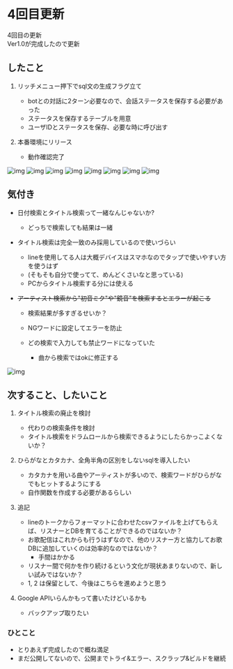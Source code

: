 # 4回目更新

4回目の更新</br>
Ver1.0が完成したので更新</br>

## したこと
1. リッチメニュー押下でsql文の生成フラグ立て
    - botとの対話に2ターン必要なので、会話ステータスを保存する必要があった
    - ステータスを保存するテーブルを用意
    - ユーザIDとステータスを保存、必要な時に呼び出す

2. 本番環境にリリース
    - 動作確認完了

![img](画像/img_06.png)
![img](画像/img_07.png)
![img](画像/img_08.png)
![img](画像/img_09.png)
![img](画像/img_10.png)
![img](画像/img_11.png)
![img](画像/img_12.png)
![img](画像/img_13.png)


## 気付き
- 日付検索とタイトル検索って一緒なんじゃないか?
    - どっちで検索しても結果は一緒

- タイトル検索は完全一致のみ採用しているので使いづらい
    - lineを使用してる人は大概デバイスはスマホなのでタップで使いやすい方を使うはず
    - (そもそも自分で使ってて、めんどくさいなと思っている)
    - PCからタイトル検索する分には使える

- ~~アーティスト検索から"初音ミク"や"鏡音"を検索するとエラーが起こる~~
    - 検索結果が多すぎるせいか？
    - NGワードに設定してエラーを防止

    - どの検索で入力しても禁止ワードになっていた
        - 曲から検索ではokに修正する

![img](画像/img_14.png)


## 次すること、したいこと
1. タイトル検索の廃止を検討
    - 代わりの検索条件を検討
    - タイトル検索をドラムロールから検索できるようにしたらかっこよくないか？

2. ひらがなとカタカナ、全角半角の区別をしないsqlを導入したい
    - カタカナを用いる曲やアーティストが多いので、検索ワードがひらがなでもヒットするようにする
    - 自作関数を作成する必要があるらしい

3. 追記
    - lineのトークからフォーマットに合わせたcsvファイルを上げてもらえば、リスナーとDBを育てることができるのではないか？
    - お歌配信はこれからも行うはずなので、他のリスナー方と協力してお歌DBに追加していくのは効率的なのではないか？
        - 手間はかかる
    - リスナー間で何かを作り続けるという文化が現状あまりないので、新しい試みではないか？
    - 1, 2 は保留として、今後はこちらを進めようと思う

4. Google APIいらんかもって書いたけどいるかも
    - バックアップ取りたい


### ひとこと
- とりあえず完成したので概ね満足
- まだ公開してないので、公開までトライ&エラー、スクラップ&ビルドを継続
